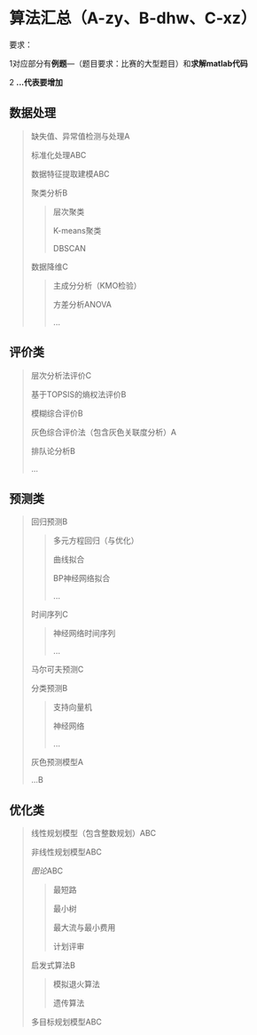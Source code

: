 # 算法汇总（A-zy、B-dhw、C-xz）



要求：

1对应部分有**例题**—（题目要求：比赛的大型题目）和**求解matlab代码**

2 **...代表要增加**

## 数据处理

> 缺失值、异常值检测与处理A
>
> 标准化处理ABC
>
> 数据特征提取建模ABC
>
> 聚类分析B
>
> > 层次聚类
> >
> > K-means聚类
> >
> > DBSCAN
>
> 数据降维C
>
> > 主成分分析（KMO检验）
> >
> > 方差分析ANOVA
> >
> > ...

## 评价类

> 层次分析法评价C
>
> 基于TOPSIS的熵权法评价B
>
> 模糊综合评价B
>
> 灰色综合评价法（包含灰色关联度分析）A
>
> 排队论分析B
>
> ...

## 预测类

> 回归预测B
>
> > 多元方程回归（与优化）
> >
> > 曲线拟合
> >
> > BP神经网络拟合
> >
> > ...
>
> 时间序列C
>
> > 神经网络时间序列
> >
> > ...
>
> 马尔可夫预测C
>
> 分类预测B
>
> > 支持向量机
> >
> > 神经网络
> >
> > ...
>
> 灰色预测模型A
>
> ...B

## 优化类

> 线性规划模型（包含整数规划）ABC
>
> 非线性规划模型ABC
>
> *图论*ABC
>
> > 最短路
> >
> > 最小树
> >
> > 最大流与最小费用
> >
> > 计划评审
>
> 启发式算法B
>
> > 模拟退火算法
> >
> > 遗传算法
>
> 多目标规划模型ABC
